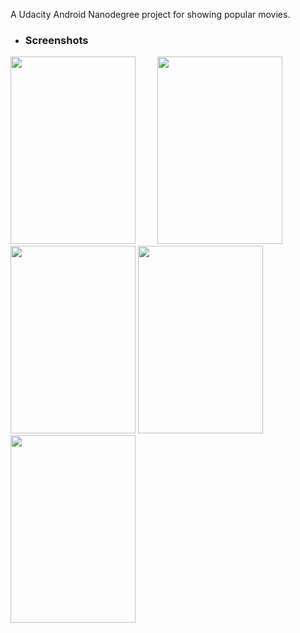 A Udacity Android Nanodegree project for showing popular movies.

+ ### Screenshots
<img src="https://raw.githubusercontent.com/Dex1019/Udacity_PopularMovies_project/blob/master/screenshots/1.png" width="200" height="300"/>&nbsp;&nbsp; &nbsp;&nbsp; &nbsp;&nbsp; <img src="https://raw.githubusercontent.com/Dex1019/Dex1019Udacity_PopularMovies_project/master/screenshots/2.png" width="200" height="300"/>&nbsp;&nbsp; &nbsp;&nbsp; &nbsp;&nbsp;
<img src="https://raw.githubusercontent.com/Dex1019/Dex1019Udacity_PopularMovies_project/master/screenshots/3.png" width="200" height="300"/>
<img src="https://raw.githubusercontent.com/Dex1019/Dex1019Udacity_PopularMovies_project/master/screenshots/4.png" width="200" height="300"/>
<img src="https://raw.githubusercontent.com/Dex1019/Dex1019Udacity_PopularMovies_project/master/screenshots/5.png" width="200" height="300"/>
